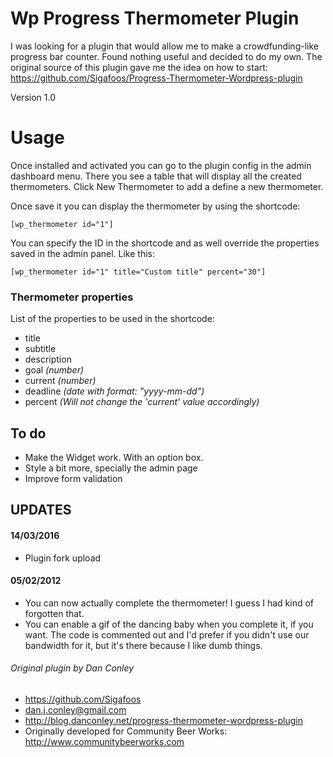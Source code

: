 # Wp Progress Thermometer Plugin #
I was looking for a plugin that would allow me to make a crowdfunding-like progress bar counter. Found nothing useful and decided to do my own. The original source of this plugin gave me the idea on how to start:
https://github.com/Sigafoos/Progress-Thermometer-Wordpress-plugin

Version 1.0

# Usage #
Once installed and activated you can go to the plugin config in the admin dashboard menu. There you see a table that will display all the created thermometers. Click New Thermometer to add a define a new thermometer.

Once save it you can display the thermometer by using the shortcode:
```shortcode
[wp_thermometer id="1"]
```
You can specify the ID in the shortcode and as well override the properties saved in the admin panel. Like this:
```shortcode
[wp_thermometer id="1" title="Custom title" percent="30"]
```

### Thermometer properties ###
List of the properties to be used in the shortcode:
- title
- subtitle
- description
- goal *(number)*
- current *(number)*
- deadline *(date with format: "yyyy-mm-dd")*
- percent *(Will not change the 'current' value accordingly)*

## To do ##
- Make the Widget work. With an option box.
- Style a bit more, specially the admin page
- Improve form validation

## UPDATES ##
#### 14/03/2016 ####
- Plugin fork upload
#### 05/02/2012 ####
- You can now actually complete the thermometer! I guess I had kind of forgotten that.
- You can enable a gif of the dancing baby when you complete it, if you want. The code is commented out and I'd prefer if you didn't use our bandwidth for it, but it's there because I like dumb things.

###### Original plugin by Dan Conley ######
- https://github.com/Sigafoos
- dan.j.conley@gmail.com
- http://blog.danconley.net/progress-thermometer-wordpress-plugin
- Originally developed for Community Beer Works: http://www.communitybeerworks.com


